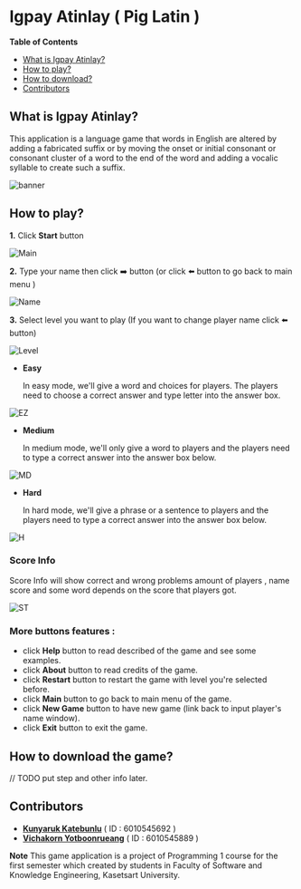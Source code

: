 # Igpay Atinlay ( Pig Latin )

**Table of Contents**
- [What is Igpay Atinlay?](#What-is-Igpay-Atinlay)
- [How to play?](#How-to-play)
- [How to download?](#How-to-download)
- [Contributors](#Contributors)

## What is Igpay Atinlay?
This application is a language game that words in English are altered by adding a fabricated suffix or by moving the onset or initial consonant or consonant cluster of a word to the end of the word and adding a vocalic syllable to create such a suffix.
    
![banner](gameScreenShotandFont/Banner.png)

## How to play?
**1.** Click **Start** button

![Main](gameScreenShotandFont/Frame1.png)

**2.** Type your name then click :arrow_right: button (or click :arrow_left: button to go back to main menu )

![Name](gameScreenShotandFont/Frame4.png)

**3.** Select level you want to play (If you want to change player name click :arrow_left: button)

![Level](gameScreenShotandFont/Frame5.png)

- **Easy**

    In easy mode, we'll give a word and choices for players. The players need to choose a correct answer and type letter into the answer box.
        
![EZ](gameScreenShotandFont/Frame6.png)
        
- **Medium**

    In medium mode, we'll only give a word to players and the players need to type a correct answer into the answer box below.
    
![MD](gameScreenShotandFont/Frame8.png)
    
- **Hard**

    In hard mode, we'll give a phrase or a sentence to players and the players need to type a correct answer into the answer box below.
        
![H](gameScreenShotandFont/Frame7.png)
        
    
### Score Info 
Score Info will show correct and wrong problems amount of players , name score and some word depends on the score that players got.
    
![ST](gameScreenShotandFont/Frame9.png)
    
### More buttons features :
- click **Help** button to read described of the game and see some examples.
- click **About** button to read credits of the game.
- click **Restart** button to restart the game with level you're selected before.
- click **Main** button to go back to main menu of the game.
- click **New Game** button to have new game (link back to input player's name window).
- click **Exit** button to exit the game.

## How to download the game?
// TODO put step and other info later.

## Contributors
   - [**Kunyaruk Katebunlu**](https://github.com/NokKbl) ( ID : 6010545692 )
   - [**Vichakorn Yotboonrueang**](https://github.com/Newaz2542) ( ID : 6010545889 )
   
**Note**
    This game application is a project of Programming 1 course for the first semester which created by students in Faculty of Software and Knowledge Engineering, Kasetsart University.

